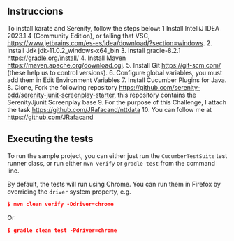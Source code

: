 ## Instruccions 

To install karate and Serenity, follow the steps below:
1 Install IntelliJ IDEA 2023.1.4 (Community Edition), or failing that VSC, https://www.jetbrains.com/es-es/idea/download/?section=windows.
2. Install Jdk jdk-11.0.2_windows-x64_bin
3. Install gradle-8.2.1 https://gradle.org/install/
4. Install Maven https://maven.apache.org/download.cgi.
5. Install Git https://git-scm.com/ (these help us to control versions).
6. Configure global variables, you must add them in Edit Environment Variables
7. Install Cucumber Plugins for Java.
8. Clone, Fork the following repository
   https://github.com/serenity-bdd/serenity-junit-screenplay-starter, this repository contains the SerenityJjunit Screenplay base
9. For the purpose of this Challenge, I attach the task https://github.com/JRafacand/nttdata
10. You can follow me at https://github.com/JRafacand

## Executing the tests
To run the sample project, you can either just run the `CucumberTestSuite` test runner class, or run either `mvn verify` or `gradle test` from the command line.

By default, the tests will run using Chrome. You can run them in Firefox by overriding the `driver` system property, e.g.
```json
$ mvn clean verify -Ddriver=chrome
```
Or
```json
$ gradle clean test -Pdriver=chrome
```
